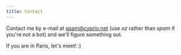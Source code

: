 ```yaml
---
title: Contact
---
```


Contact me by e-mail at spam@cyprio.net (use *oz* rather than *spam* if you're
not a bot) and we'll figure something out.

If you are in Paris, let's meet! :)
